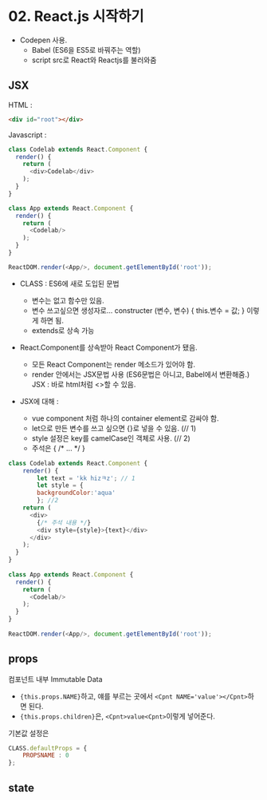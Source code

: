 # 02. React.js 시작하기

- Codepen 사용.
  - Babel (ES6을 ES5로 바꿔주는 역할)
  - script src로 React와 Reactjs를 불러와줌



## JSX

HTML :

```html
<div id="root"></div>
```

Javascript :

```javascript
class Codelab extends React.Component {
  render() {
    return (
      <div>Codelab</div>
    );
  }
}

class App extends React.Component {
  render() {
    return (
      <Codelab/>
    );
  }
}

ReactDOM.render(<App/>, document.getElementById('root'));
```



- CLASS : ES6에 새로 도입된 문법

  - 변수는 없고 함수만 있음.
  - 변수 쓰고싶으면 생성자로...
    constructer (변수, 변수) {
    	this.변수 = 값;
    }
    이렇게 하면 됨.
  - extends로 상속 가능

- React.Component를 상속받아 React Component가 됐음.

  - 모든 React Component는 render 메소드가 있어야 함.
  - render 안에서는 JSX문법 사용 (ES6문법은 아니고, Babel에서 변환해줌.) JSX : 바로 html처럼 <>할 수 있음.

- JSX에 대해 :

  - vue component 처럼 하나의 container element로 감싸야 함.
  - let으로 만든 변수를 쓰고 싶으면 {}로 넣을 수 있음. (// 1)
  - style 설정은 key를 camelCase인 객체로 사용. (// 2)
  - 주석은 { /* ... */ }


```javascript
class Codelab extends React.Component {
    render() {
        let text = 'kk hizㅋz'; // 1
		let style = {
        backgroundColor:'aqua'
    	}; //2
    return (
      <div>
        {/* 주석 내용 */}
        <div style={style}>{text}</div>
      </div>
    );
  }
}
  
class App extends React.Component {
  render() {
    return (
      <Codelab/>
    );
  }
}
  
ReactDOM.render(<App/>, document.getElementById('root'));
```

  

  

## props

컴포넌트 내부 Immutable Data

- `{this.props.NAME}`하고, 얘를 부르는 곳에서
  `<Cpnt NAME='value'></Cpnt>`하면 된다.
- `{this.props.children}`은, `<Cpnt>value<Cpnt>`이렇게 넣어준다. 



기본값 설정은

``` javascript
CLASS.defaultProps = {
	PROPSNAME : 0
};
```





  ## state

  

  

